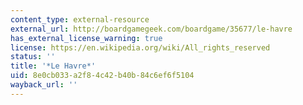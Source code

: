 ```yaml
---
content_type: external-resource
external_url: http://boardgamegeek.com/boardgame/35677/le-havre
has_external_license_warning: true
license: https://en.wikipedia.org/wiki/All_rights_reserved
status: ''
title: '*Le Havre*'
uid: 8e0cb033-a2f8-4c42-b40b-84c6ef6f5104
wayback_url: ''
---
```

